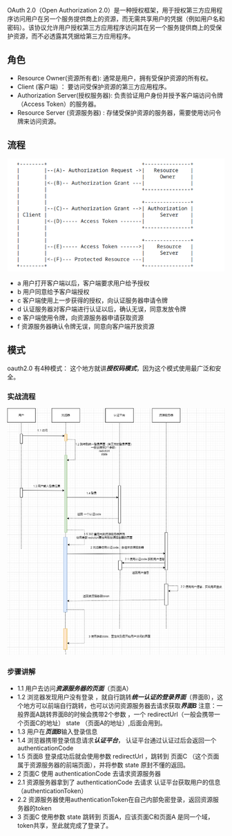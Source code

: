 OAuth 2.0（Open Authorization 2.0）是一种授权框架，用于授权第三方应用程序访问用户在另一个服务提供商上的资源，而无需共享用户的凭据（例如用户名和密码）。该协议允许用户授权第三方应用程序访问其在另一个服务提供商上的受保护资源，而不必透露其凭据给第三方应用程序。

## 角色
- Resource Owner(资源所有者): 通常是用户，拥有受保护资源的所有权。
- Client (客户端) ： 要访问受保护资源的第三方应用程序。
- Authorization Server(授权服务器): 负责验证用户身份并授予客户端访问令牌（Access Token）的服务器。
- Resource Server (资源服务器) : 存储受保护资源的服务器，需要使用访问令牌来访问资源。

## 流程

![](imgs/02-001.jpg)

- a 用户打开客户端以后，客户端要求用户给予授权
- b 用户同意给予客户端授权
- c 客户端使用上一步获得的授权，向认证服务器申请令牌
- d 认证服务器对客户端进行认证以后，确认无误，同意发放令牌
- e 客户端使用令牌，向资源服务器申请获取资源
- f 资源服务器确认令牌无误，同意向客户端开放资源

## 模式

oauth2.0 有4种模式： 这个地方就讲***授权码模式***，因为这个模式使用最广泛和安全。


### 实战流程

![](imgs/02-002.png)

### 步骤讲解

-  1.1 用户去访问***资源服务器的页面***（页面A）
-  1.2 浏览器发现用户没有登录 ，就自行跳转***统一认证的登录界面***（界面B），这个地方可以前端自行跳转，也可以访问资源服务器去请求获取***界面B***
        注意：一般界面A跳转界面B的时候会携带2个参数 ，一个  redirectUrl（一般会携带一个页面C的地址）  state （页面A的地址）,后面会用到。
-  1.3 用户在***页面B***输入登录信息
-  1.4 浏览器携带登录信息请求***认证平台***， 认证平台通过认证过后会返回一个authenticationCode
-  1.5 页面B 登录成功后就会使用参数 redirectUrl ，跳转到 页面C  （这个页面属于资源服务器的前端页面），并将参数 state 原封不懂的返回。
-  2 页面C 使用 authenticationCode 去请求资源服务器
-  2.1  资源服务器拿到了 authenticationCode 去请求 认证平台获取用户的信息（authenticationToken）
-  2.2  资源服务器使用authenticationToken在自己内部免密登录，返回资源服务器的token
-  3  页面C 使用参数 state  跳转到 页面A，应该页面C和页面A 是同一个域，token共享，至此就完成了登录了。